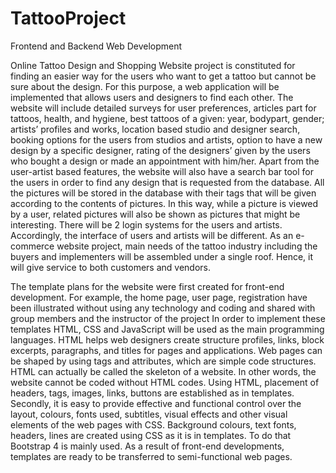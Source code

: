 # TattooProject
Frontend and Backend Web Development

Online Tattoo Design and Shopping Website project is constituted for finding an easier way for the users who want to get a tattoo but cannot be sure about the design. For this purpose, a web application will be implemented that allows users and designers to find each other. The website will include detailed surveys for user preferences, articles part for tattoos, health, and hygiene, best tattoos of a given: year, bodypart, gender; artists’ profiles and works, location based studio and designer search, booking options for the users from studios and artists, option to have a new design by a specific designer, rating of the designers’ given by the users who bought a design or made an appointment with him/her. Apart from the user-artist based features, the website will also have a search bar tool for the users in order to find any design that is requested from the database. All the pictures will be stored in the database with their tags that will be given according to the contents of pictures. In this way, while a picture is viewed by a user, related pictures will also be shown as pictures that might be interesting. There will be 2 login systems for the users and artists. Accordingly, the interface of users and artists will be different. As an e-commerce website project, main needs of the tattoo industry including the buyers and implementers will be assembled under a single roof. Hence, it will give service to both customers and vendors.


The template plans for the website were first created for front-end development. For example, the home page, user page, registration have been illustrated without using any technology and coding and shared with group members and the instructor of the project In order to implement these templates HTML, CSS and JavaScript will be used as the main programming languages. HTML helps web designers create structure profiles, links, block excerpts, paragraphs, and titles for pages and applications. Web pages can be shaped by using tags and attributes, which are simple code structures. HTML can actually be called the skeleton of a website. In other words, the website cannot be coded without HTML codes. Using HTML, placement of headers, tags, images, links, buttons are established as in templates. Secondly, it is easy to provide effective and functional control over the layout, colours, fonts used, subtitles, visual effects and other visual elements of the web pages with CSS.  Background colours, text fonts, headers, lines are created using CSS as it is in templates. To do that Bootstrap 4 is mainly used. As a result of front-end developments, templates are ready to be transferred to semi-functional  web pages.
